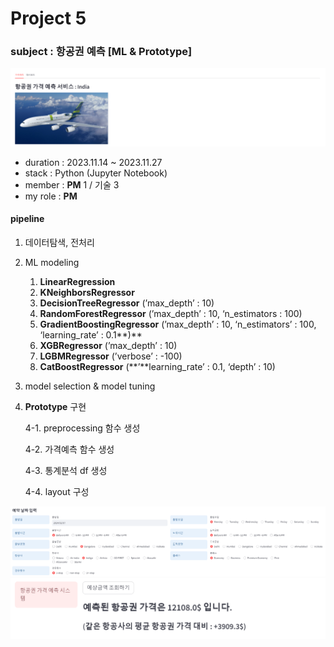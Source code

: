 # Project 5

### subject : 항공권 예측 [ML & Prototype]

<img src='https://github.com/Choe-minsung/project-study/blob/ca5d45d60d0142fd2e22bdcbc7b869d503cbe826/P5/src/main.png' width='1100'/>

- duration : 2023.11.14 ~ 2023.11.27
- stack : Python (Jupyter Notebook)
- member : **PM** 1 / 기술 3
- my role : **PM**

#### pipeline
1. 데이터탐색, 전처리
2. ML modeling  
    1. **LinearRegression**  
    2. **KNeighborsRegressor**  
    3. **DecisionTreeRegressor** (’max_depth’ : 10)  
    4. **RandomForestRegressor** (’max_depth’ : 10, ‘n_estimators : 100)  
    5. **GradientBoostingRegressor** (’max_depth’ : 10, ‘n_estimators’ : 100, ‘learning_rate’ : 0.1**)**  
    6. **XGBRegressor** (’max_depth’ : 10)  
    7. **LGBMRegressor** (’verbose’ : -100)  
    8. **CatBoostRegressor** (**’**learning_rate’ : 0.1, ‘depth’ : 10)  
3. model selection & model tuning  
4. **Prototype** 구현  
    
    4-1. preprocessing 함수 생성
    
    4-2. 가격예측 함수 생성
    
    4-3. 통계분석 df 생성
    
    4-4. layout 구성


<img src='https://github.com/Choe-minsung/project-study/blob/3bfaedf59db71a6db35e82558886efe8af1f5273/P5/src/feature_map.png' width='700'/>


<img src='https://github.com/Choe-minsung/project-study/blob/12f5aec14b1ae39b00ea4f1270eab140566ccb07/P5/src/pred_airfare.png' width='700'/>

